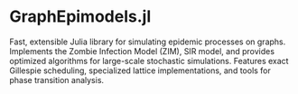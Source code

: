 # GraphEpimodels.jl
Fast, extensible Julia library for simulating epidemic processes on graphs. Implements the Zombie Infection Model (ZIM), SIR model, and provides optimized algorithms for large-scale stochastic simulations. Features exact Gillespie scheduling, specialized lattice implementations, and tools for phase transition analysis. 
